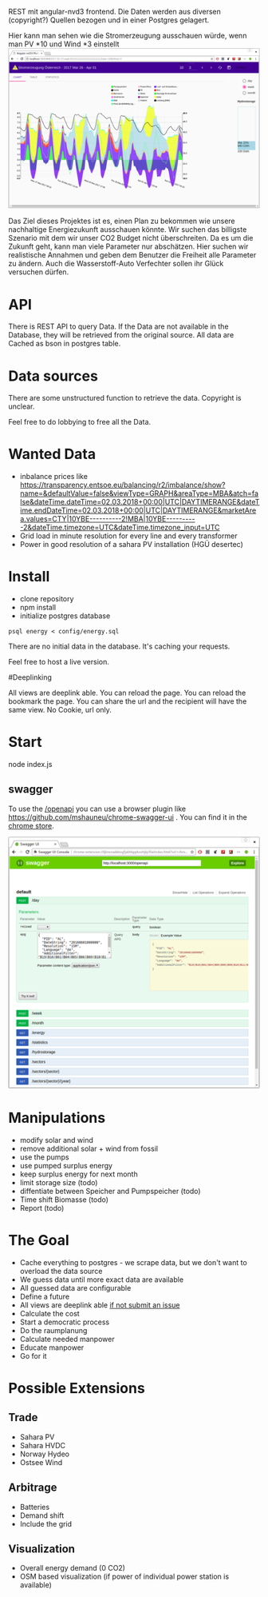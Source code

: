 REST mit angular-nvd3 frontend. 
Die Daten werden aus diversen (copyright?) Quellen bezogen und in einer Postgres gelagert. 

Hier kann man sehen wie die Stromerzeugung ausschauen würde, wenn man PV *10 und Wind *3 einstellt
![modified chart](https://raw.githubusercontent.com/robotnic/energieaustria/master/doc/screenshots/energyaustriaexmaplechart.png)

Das Ziel dieses Projektes ist es, einen Plan zu bekommen wie unsere nachhaltige Energiezukunft ausschauen könnte.
Wir suchen das billigste Szenario mit dem wir unser CO2 Budget nicht überschreiten.
Da es um die Zukunft geht, kann man viele Parameter nur abschätzen.
Hier suchen wir realistische Annahmen und geben dem Benutzer die Freiheit alle Parameter zu ändern.
Auch die Wasserstoff-Auto Verfechter sollen ihr Glück versuchen dürfen.

# API
There is REST API to query Data.
If the Data are not available in the Database, they will be retrieved from the original source.
All data are Cached as bson in postgres table.


# Data sources
There are some unstructured function to retrieve the data. Copyright is unclear.

Feel free to do lobbying to free all the Data.

# Wanted Data
* inbalance prices like https://transparency.entsoe.eu/balancing/r2/imbalance/show?name=&defaultValue=false&viewType=GRAPH&areaType=MBA&atch=false&dateTime.dateTime=02.03.2018+00:00|UTC|DAYTIMERANGE&dateTime.endDateTime=02.03.2018+00:00|UTC|DAYTIMERANGE&marketArea.values=CTY|10YBE----------2!MBA|10YBE----------2&dateTime.timezone=UTC&dateTime.timezone_input=UTC
* Grid load in minute resolution for every line and every transformer 
* Power in good resolution of a sahara PV installation (HGÜ desertec)

# Install
* clone repository
* npm install
* initialize postgres database

```
psql energy < config/energy.sql
```
There are no initial data in the database. It's caching your requests.

Feel free to host a live version.

#Deeplinking

All views are deeplink able.
You can reload the page.
You can reload the bookmark the page.
You can share the url and the recipient will have the same view.
No Cookie, url only.

# Start
node index.js

## swagger
To use the [/openapi](http://localhost:3000/openapi) you can use a browser plugin like
https://github.com/mshauneu/chrome-swagger-ui .
You can find it in the 
[chrome store](https://chrome.google.com/webstore/detail/swagger-ui-console/ljlmonadebogfjabhkppkoohjkjclfai?utm_source=chrome-app-launcher-info-dialog).

![swagger](https://raw.githubusercontent.com/robotnic/energieaustria/master/doc/screenshots/swagger.png)

# Manipulations

* modify solar and wind
* remove additional solar + wind from fossil
* use the pumps
* use pumped surplus energy
* keep surplus energy for next month
* limit storage size (todo)
* diffentiate between Speicher and Pumpspeicher (todo)
* Time shift Biomasse (todo)
* Report (todo)

# The Goal
* Cache everything to postgres - we scrape data, but we don't want to overload the data source
* We guess data until more exact data are available
* All guessed data are configurable
* Define a future
* All views are deeplink able [if not submit an issue](https://github.com/robotnic/energyaustria/issues)
* Calculate the cost
* Start a democratic process
* Do the raumplanung
* Calculate needed manpower
* Educate manpower
* Go for it

# Possible Extensions
## Trade
* Sahara PV
* Sahara HVDC
* Norway Hydeo
* Ostsee Wind
## Arbitrage
* Batteries
* Demand shift
* Include the grid
## Visualization
* Overall energy demand (0 CO2)
* OSM based visualization (if power of individual power station is available)
